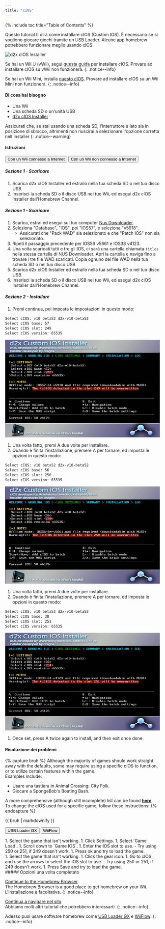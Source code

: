 ```yaml
---
title: "cIOS"
---
```


{% include toc title="Table of Contents" %}

Questo tutorial ti dirà come installare cIOS (Custom IOS). È necessario se si vogliono giocare giochi tramite un USB Loader. Alcune app homebrew potrebbero funzionare meglio usando cIOS.

![d2x cIOS Installer](/images/cios/cIOS.png)

Se hai un Wii U (vWii), segui [questa guida](https://wiiu.hacks.guide/#/vwii-modding) per installare cIOS. Provare ad installare cIOS su vWii non funzionerà.
{: .notice--info}

Se hai un Wii Mini, installa [questo cIOS](cios-mini). Provare ad installare cIOS su un Wii Mini non funzionerà.
{: .notice--info}

#### Di cosa hai bisogno

- Una Wii
- Una scheda SD o un'unità USB
- [d2x cIOS Installer](https://hbb1.oscwii.org/hbb/d2x-cios-installer/d2x-cios-installer.zip)

Assicurati che, se stai usando una scheda SD, l'interruttore a lato sia in posizione di sblocco, altrimenti non riuscirai a selezionare l'opzione corretta nell'installer
{: .notice--warning}

#### Istruzioni

<button class="tablinks btn btn--large btn--primary" id="defaultOpen" onclick="openTab(event, 'with-connection')">Con un Wii connesso a Internet</button>
<button class="tablinks btn btn--large btn--info" onclick="openTab(event, 'without-connection')">Con un Wii non connesso a Internet</button>

<div id="with-connection" class="blanktabcontent" markdown="1">

##### Sezione 1 - Scaricare

1. Scarica d2x cIOS Installer ed estrailo nella tua scheda SD o nel tuo disco USB.
1. Inserisci la scheda SD o il disco USB nel tuo Wii, ed esegui d2x cIOS Installer dall'Homebrew Channel.
</div>
<div id="without-connection" class="blanktabcontent" markdown="1">

##### Sezione 1 - Scaricare

1. Scarica, estrai ed esegui sul tuo computer [Nus Downloader](https://github.com/WiiDatabase/nusdownloader/releases/latest/download/NUSD-Mod-NUS-Fix.zip).
1. Seleziona "Database", "IOS", poi "IOS57", e seleziona "v5918".
   - Assicurati che "Pack WAD" sia selezionato e che "Patch IOS" non sia selezionato.
1. Ripeti il passaggio precedente per IOS56 v5661 e IOS38 v4123.
1. Una volta scaricati tutti e tre gli IOS, ci sarà una cartella chiamata `titles` nella stessa cartella di NUS Downloader. Apri la cartella e naviga fino a trovare i tre file WAD scaricati. Copia ognuno dei file WAD nella tua scheda SD o nel tuo disco USB.
1. Scarica d2x cIOS Installer ed estrailo nella tua scheda SD o nel tuo disco USB.
1. Inserisci la scheda SD o il disco USB nel tuo Wii, ed esegui d2x cIOS Installer dall'Homebrew Channel.
</div>

##### Sezione 2 - Installare

1. Premi continua, poi imposta le impostazioni in questo modo:

```
Select cIOS: v10 beta52 d2x-v10-beta52
Select cIOS base: 57
Select cIOS slot: 249
Select cIOS version: 65535
```

![Install cIOS 249](/images/cios/Install249.png)

1. Una volta fatto, premi A due volte per installare.
1. Quando è finita l'installazione, premere A per tornare, ed imposta le opzioni in questo modo:

```
Select cIOS: v10 beta52 d2x-v10-beta52
Select cIOS base: 56
Select cIOS slot: 250
Select cIOS version: 65535
```

![Install cIOS 250](/images/cios/Install250.png)

1. Una volta fatto, premi A due volte per installare.
1. Quando è finita l'installazione, premere A per tornare, ed imposta le opzioni in questo modo:

```
Select cIOS: v10 beta52 d2x-v10-beta52
Select cIOS base: 38
Select cIOS slot: 251
Select cIOS version: 65535
```

![Install cIOS 251](/images/cios/Install251.png)

1. Once set, press A twice again to install, and then exit once done.

#### Risoluzione dei problemi

{% capture bruh %}
Although the majority of games should work straight away with the defaults, some may require using a specific cIOS to function, or to utilize certain features within the game.<br> Examples include:

- Usare una tastiera in Animal Crossing: City Folk.
- Giocare a SpongeBob's Boating Bash.

A more comprehensive (although still incomplete) list can be found [**here**](https://wiki.gbatemp.net/wiki/Wii_cIOS_base_Compatibility_List)<br> To change the cIOS used for a specific game, follow these instructions:
{% endcapture %}

<div class="notice--warning">{{ bruh | markdownify }}</div>

<button class="tablinks btn btn--large btn--primary" id="defaultOpen" onclick="openTab(event, 'usbloadergx')">USB Loader GX</button>
<button class="tablinks btn btn--large btn--info" onclick="openTab(event, 'wiiflow')">WiiFlow</button>

<div id="usbloadergx" class="blanktabcontent" markdown="1">
1. Select the game that isn't working.
1. Click Settings.
1. Select `Game Load`.
1. Scroll down to `Game IOS`.
1. Enter the IOS slot to use.
    - Try using 250 or 251, if 249 doesn't work.
1. Press ok and try to load the game.
</div>
<div id="wiiflow" class="blanktabcontent" markdown="1">
1. Select the game that isn't working.
1. Click the gear icon.
1. Go to cIOS and use the arrows to select the IOS slot to use.
    - Try using 250 or 251, if 249 doesn't work.
1. Press Save and try to load the game.
</div>
##### Opzioni una volta completato

[Continue to the Homebrew Browser](hbb)<br> The Homebrew Browser is a good place to get homebrew on your Wii. L'installazione è facoltativa.
{: .notice--info}

[Continua a navigare nel sito](site-navigation)<br> Abbiamo molti altri tutorial che potrebbero interessarti.
{: .notice--info}

Adesso puoi usare software homebrew come [USB Loader GX](usbloadergx) e [WiiFlow](wiiflow).
{: .notice--info}

<script>
    let tabcontent = document.getElementsByClassName("blanktabcontent");
    let tablinks = document.getElementsByClassName("tablinks");

    function openTab(evt, tabName) {
        let element;

        for (element of tabcontent) {
            element.style.display = "none";
        }

        for (element of tablinks) {
            element.className = element.className.replace("btn--primary", "btn--info");
            if (!element.className.includes('btn--info'))
                element.className += " btn--info";
        }

        document.getElementById(tabName).style.display = "block";
        evt.currentTarget.className = evt.currentTarget.className.replace("btn--info", "btn--primary");
    }

    // Get the element with id="defaultOpen" and click on it
    document.getElementById("defaultOpen").click();
</script>
